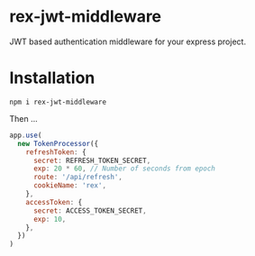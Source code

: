 # rex-jwt-middleware

JWT based authentication middleware for your express project.

# Installation

`npm i rex-jwt-middleware`

Then ...

```javascript
app.use(
  new TokenProcessor({
    refreshToken: {
      secret: REFRESH_TOKEN_SECRET,
      exp: 20 * 60, // Number of seconds from epoch
      route: '/api/refresh',
      cookieName: 'rex',
    },
    accessToken: {
      secret: ACCESS_TOKEN_SECRET,
      exp: 10,
    },
  })
)
```
